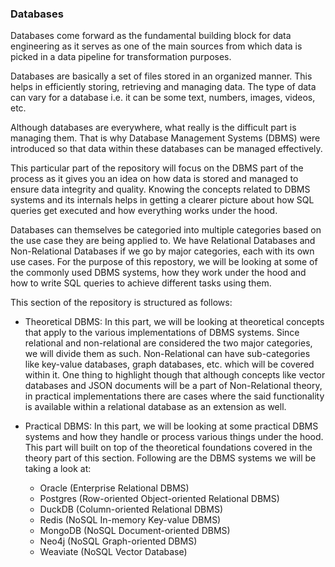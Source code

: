 ### Databases
Databases come forward as the fundamental building block for data engineering as it serves as one of the main sources from which data is picked in a data pipeline for transformation purposes.

Databases are basically a set of files stored in an organized manner. This helps in efficiently storing, retrieving and managing data. The type of data can vary for a database i.e. it can be some text, numbers, images, videos, etc. 

Although databases are everywhere, what really is the difficult part is managing them. That is why Database Management Systems (DBMS) were introduced so that data within these databases can be managed effectively. 

This particular part of the repository will focus on the DBMS part of the process as it gives you an idea on how data is stored and managed to ensure data integrity and quality. Knowing the concepts related to DBMS systems and its internals helps in getting a clearer picture about how SQL queries get executed and how everything works under the hood. 

Databases can themselves be categoried into multiple categories based on the use case they are being applied to. We have Relational Databases and Non-Relational Databases if we go by major categories, each with its own use cases. For the purpose of this repostory, we will be looking at some of the commonly used DBMS systems, how they work under the hood and how to write SQL queries to achieve different tasks using them. 

This section of the repository is structured as follows:

- Theoretical DBMS: In this part, we will be looking at theoretical concepts that apply to the various implementations of DBMS systems. Since relational and non-relational are considered the two major categories, we will divide them as such. Non-Relational can have sub-categories like key-value databases, graph databases, etc. which will be covered within it. One thing to highlight though that although concepts like vector databases and JSON documents will be a part of Non-Relational theory, in practical implementations there are cases where the said functionality is available within a relational database as an extension as well.

- Practical DBMS: In this part, we will be looking at some practical DBMS systems and how they handle or process various things under the hood. This part will built on top of the theoretical foundations covered in the theory part of this section. Following are the DBMS systems we will be taking a look at:
    - Oracle (Enterprise Relational DBMS)
    - Postgres (Row-oriented Object-oriented Relational DBMS)
    - DuckDB (Column-oriented Relational DBMS)
    - Redis (NoSQL In-memory Key-value DBMS)
    - MongoDB (NoSQL Document-oriented DBMS)
    - Neo4j (NoSQL Graph-oriented DBMS)
    - Weaviate (NoSQL Vector Database)
